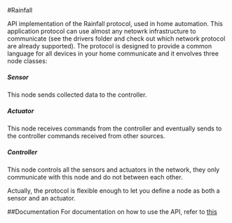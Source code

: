 #Rainfall

API implementation of the Rainfall protocol, used in home automation.
This application protocol can use almost any netowrk infrastructure to communicate (see the drivers folder and check out which network protocol are already supported). The protocol is designed to provide a common language for all devices in your home communicate and it envolves three node classes:
##### Sensor
This node sends collected data to the controller.
##### Actuator
This node receives commands from the controller and eventually sends to the controller commands received from other sources.
##### Controller
This node controls all the sensors and actuators in the network, they only communicate with this node and do not between each other.


Actually, the protocol is flexible enough to let you define a node as both a sensor and an actuator.

##Documentation
For documentation on how to use the API, refer to [this](https://github.com/HomeSkyLtd/sn-node/blob/master/rainfall/documentation.MD)
